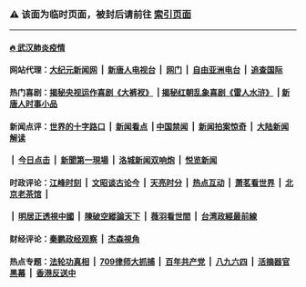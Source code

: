 ### ⚠️ 该面为临时页面，被封后请前往 [索引页面](../link4.md)

---

#### [🔥 武汉肺炎疫情](http://143.110.149.48:10000/videos/corona/)

#### 网站代理：[大纪元新闻网](http://143.110.149.48:10080/gb/) &nbsp;|&nbsp; [新唐人电视台](http://143.110.149.48:8808/gb/) &nbsp;|&nbsp; [网门](http://143.110.149.48:11000/) &nbsp;|&nbsp; [自由亚洲电台](http://143.110.149.48:9800/mandarin/) &nbsp;|&nbsp; [追查国际](http://143.110.149.48:10010/)

#### 热门喜剧：[揭秘央视运作喜剧《大裤衩》](http://143.110.149.48:10000/videos/res/big-shorts/) &nbsp;|&nbsp;[揭秘红朝乱象喜剧《雷人水浒》](http://143.110.149.48:10000/videos/res/OutlawsOfMarsh/) &nbsp;|&nbsp;[新唐人时事小品](http://143.110.149.48:10000/videos/res/comedy/)

#### 新闻点评：[世界的十字路口](http://143.110.149.48/tanghao/) &nbsp;|&nbsp; [新闻看点](http://143.110.149.48/news-insight/) &nbsp;|&nbsp;[中国禁闻](http://143.110.149.48/ntdtv-news/) &nbsp;|&nbsp; [新闻拍案惊奇](http://143.110.149.48/dayu/) &nbsp;|&nbsp; [大陆新闻解读](http://143.110.149.48/ntdtv-comedy/)
####   &nbsp;|&nbsp;  [今日点击](http://143.110.149.48/news-click/)  &nbsp;|&nbsp; [新聞第一現場](http://143.110.149.48/primary-scene/) &nbsp;|&nbsp; [洛城新闻双响炮](http://143.110.149.48/la-news/) &nbsp;|&nbsp; [悦览新闻](http://143.110.149.48/dingyue/)

#### 时政评论：[江峰时刻](http://143.110.149.48/today-in-history/) &nbsp;|&nbsp; [文昭谈古论今](http://143.110.149.48/wenzhao/) &nbsp;|&nbsp; [天亮时分](http://143.110.149.48/tianliang/) &nbsp;|&nbsp; [热点互动](http://143.110.149.48/ntdtv-rdhd/) &nbsp;|&nbsp; [萧茗看世界](http://143.110.149.48/simonegao/) &nbsp;|&nbsp; [北京老茶馆](http://143.110.149.48/teahouse/)  &nbsp;|&nbsp;  
####   &nbsp;|&nbsp;  [明居正透視中國](http://143.110.149.48/decoding-china/)  &nbsp;|&nbsp; [陳破空縱論天下](http://143.110.149.48/pokong/)  &nbsp;|&nbsp; [薇羽看世間](http://143.110.149.48/weiyu/)  &nbsp;|&nbsp; [台湾政經最前線](http://143.110.149.48/taiwan/)   

#### 财经评论：[秦鹏政经观察](http://143.110.149.48/qinpeng/) &nbsp;|&nbsp; [杰森視角 ](http://143.110.149.48/jason/)

#### 热点专题：[法轮功真相](http://143.110.149.48:10000/videos/truth.html) &nbsp;|&nbsp; [709律师大抓捕](http://143.110.149.48:10000/videos/709/) &nbsp;|&nbsp; [百年共产党](http://143.110.149.48:10000/videos/ccp.html) &nbsp;|&nbsp; [八九六四](http://143.110.149.48:10000/videos/88/)  &nbsp;|&nbsp; [活摘器官黑幕](http://143.110.149.48:10000/videos/res/Organs/)  &nbsp;|&nbsp; [香港反送中](http://143.110.149.48:10000/videos/res/hk/) 

<img src='http://gfw-breaker.win/link4.md' width='0px' height='0px'/>

